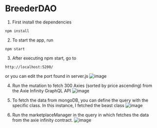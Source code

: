 # BreederDAO

1. First install the dependencies
 ```
npm install
```

2. To start the app, run
```
npm start
```

3. After executing npm start, go to 
```
http://localhost:5200/
```
   or you can edit the port found in server.js
![image](https://github.com/Trianglebucks/BreederDAO/assets/65164451/54df35d2-031e-4b22-b6a4-19f69efefa05)


4. Run the mutation to fetch 300 Axies (sorted by price ascending) from the Axie Infinity GraphQL API
![image](https://github.com/Trianglebucks/BreederDAO/assets/65164451/300ba7ef-a488-4a72-a617-737db7967ec0)

5. To fetch the data from mongoDB, you can define the query with the specific class. In this instance, I fetched the beast class
![image](https://github.com/Trianglebucks/BreederDAO/assets/65164451/8942a486-839a-410a-bac9-fb2c3737bfdd)

6. Run the marketplaceManager in the query in which fetches the data from the axie infinity contract.
![image](https://github.com/Trianglebucks/BreederDAO/assets/65164451/b0a47e08-eca2-48eb-b87e-b84bb9a5265a)



